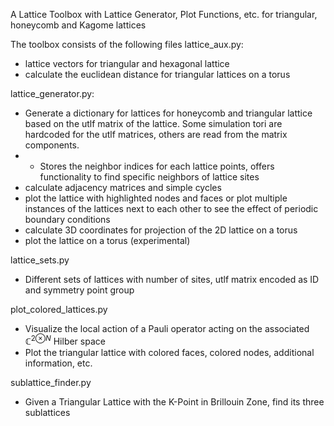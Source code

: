 A Lattice Toolbox
with Lattice Generator, Plot Functions, etc. for triangular, honeycomb and Kagome lattices

The toolbox consists of the following files
lattice_aux.py:
  - lattice vectors for triangular and hexagonal lattice
  - calculate the euclidean distance for triangular lattices on a torus
  
  lattice_generator.py:
  - Generate a dictionary for lattices for honeycomb and triangular lattice based on the utlf matrix of the lattice. Some simulation tori are hardcoded for the utlf matrices, others are read from the matrix components. 
  - - Stores the neighbor indices for each lattice points, offers functionality to find specific neighbors of lattice sites
  - calculate adjacency matrices and simple cycles
  - plot the lattice with highlighted nodes and faces or plot multiple instances of the lattices next to each other to see the effect of periodic boundary conditions
  - calculate 3D coordinates for projection of the 2D lattice on a torus
  - plot the lattice on a torus (experimental)

lattice_sets.py
- Different sets of lattices with number of sites, utlf matrix encoded as ID and symmetry point group


plot_colored_lattices.py
- Visualize the local action of a Pauli operator acting on the associated ${\mathbb{C}^2}^{\otimes N}$ Hilber space
- Plot the triangular lattice with colored faces, colored nodes, additional information, etc.

sublattice_finder.py
- Given a Triangular Lattice with the K-Point in Brillouin Zone, find its three sublattices
